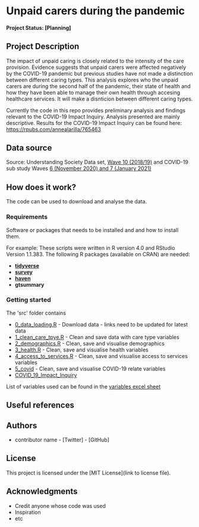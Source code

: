 # Unpaid carers during the pandemic

#### Project Status: [Planning]

## Project Description

The impact of unpaid caring is closely related to the intensity of the care provision. Evidence suggests that unpaid carers were affected negatively by the COVID-19 pandemic but previous studies have not made a distinction between different caring types. This analysis explores who the unpaid carers are during the second half of the pandemic, their state of health and how they have been able to manage their own health through accesing healthcare services. It will make a disnticion between different caring types.

Currently  the code in this repo provides preliminary analysis and findings relevant to the COVID-19 Impact Inquiry. Analysis presented are mainly descriptive. Results for the COVID-19 Impact Inquiry can be found here: https://rpubs.com/annealarilla/765463

## Data source

Source: Understanding Society Data set, [Wave 10 (2018/19)](https://beta.ukdataservice.ac.uk/datacatalogue/series/series?id=2000053#!/access-data) and COVID-19 sub study Waves [6 (November 2020) and 7 (January 2021)](https://beta.ukdataservice.ac.uk/datacatalogue/studies/study?id=8644)


## How does it work?

The code can be used to download and analyse the data. 

### Requirements

Software or packages that needs to be installed and and how to install them.

For example:
These scripts were written in R version 4.0 and RStudio Version 1.1.383. 
The following R packages (available on CRAN) are needed: 
* [**tidyverse**](https://www.tidyverse.org/)
* [**survey**](https://cran.r-project.org/web/packages/survey/survey.pdf)
* [**haven**](https://cran.r-project.org/web/packages/haven/index.html)
* **gtsummary**

### Getting started
The 'src' folder contains

* [0_data_loading.R](https://github.com/HFAnalyticsLab/Unpaid_Carers/blob/main/src/0_data_loading.R) - Download data - links need to be updated for latest data
* [1_clean_care_tpye.R](https://github.com/HFAnalyticsLab/Unpaid_Carers/blob/main/src/1_cleaning_care_type.R) - Clean and save data with care type variables
* [2_demographics.R](https://github.com/HFAnalyticsLab/Unpaid_Carers/blob/main/src/2_demographics.R) - Clean, save and visualise demographics
* [3_health.R](https://github.com/HFAnalyticsLab/Unpaid_Carers/blob/main/src/3_health.R) - Clean, save and visualise health variables
* [4_access_to_services.R](https://github.com/HFAnalyticsLab/Unpaid_Carers/blob/main/src/4_access_to_services.R) -  Clean, save and visualise access to services variables
* [5_covid](https://github.com/HFAnalyticsLab/Unpaid_Carers/blob/main/src/5_covid.R) - Clean, save and visualise COVID-19 relate variables
* [COVID_19_Impact_Inquiry]( https://github.com/HFAnalyticsLab/Unpaid_Carers/blob/main/src/COVID_19_Impact_Inquiry.Rmd)

List of variables used can be found in the [variables excel sheet](https://github.com/HFAnalyticsLab/Unpaid_Carers/blob/main/variables.xlsx) 

## Useful references


## Authors

* contributor name - [Twitter] - [GitHub]

## License

This project is licensed under the [MIT License](link to license file).

## Acknowledgments

* Credit anyone whose code was used
* Inspiration
* etc
